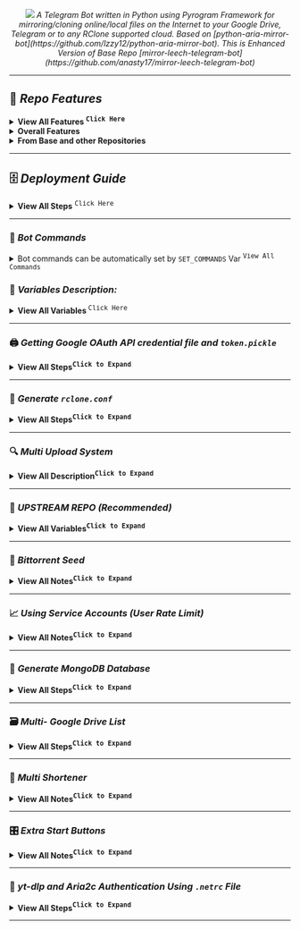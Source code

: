 <p align="center">
    <a>
            <img src="https://telegra.ph/file/fee99f091e6352fb81df0-f76172e5916d37d5c6.jpg">
    </a>
<i>A Telegram Bot written in Python using Pyrogram Framework for mirroring/cloning online/local files on the Internet to your Google Drive, Telegram or to any RClone supported cloud. Based on [python-aria-mirror-bot](https://github.com/lzzy12/python-aria-mirror-bot). This is Enhanced Version of Base Repo [mirror-leech-telegram-bot](https://github.com/anasty17/mirror-leech-telegram-bot)</i>

</p>

<div align=center>

----

</div>

## 📑 ***Repo Features***

<details>
  <summary><b>View All Features <sup><kbd>Click Here</kbd></sup></b></summary>
    <ol><li><details>
      <summary><b>qBittorrent</b></summary>

- Qbittorrent support
- Select files from Torrent before and while downloading
- Seed torrents to specific ratio and time
- Edit Global Options while bot running from bot settings

    </details></li>
    <li><details>
      <summary><b>Aria2c</b></summary>

    - Select files from Torrent before and while downloading
    - Seed torrents to specific ratio and time
    - Netrc support
    - Direct link authentication for specific link while using the bot (it will work even if only username or password)
    - Improve aria.sh
    - Fix all download listener functions and status
    - Edit Global Options while bot running from bot settings
        
    </details></li>
    <li><details>
      <summary><b>TG Upload/Download</b></summary>

    - Leech (File Upload to TG) support
    - Splitting File with Specific Size
    - Thumbnail for each user
    - Leech prefix, suffic, remname (remove specific words via Regex) for each user.
    - Set upload as document or as media for each user
    - 2GB+ file upload with premium account and lower size with bot
    - Upload all files to specific superGroup/channel.
    - Leech Split size and equal split size settings for each user
    - Ability to leech splitted file parts in media group. Setting for each user
    - Download using premium account if available
    - Download restricted messages (document or link) by tg private/public/super links
        
    </details></li>
    <li><details>
      <summary><b>DDL Upload</b></summary>

    - Upload Files/Folder in the Supported Sites
      - Gofile.io
      - Streamtape.com
    - Upload on multiple sites at a time
    - User api/key is need for the upload        
    </details></li>
    <li><details>
      <summary><b>Google Drive</b></summary>

    - Stop duplicates for all tasks
    - Download from Google Drive
    - Counting Google Drive files/folders
    - Search in multiple Drive folder/TeamDrive
    - Recursive Search (only with `root` or TeamDrive ID, folder ids will be listed with non-recursive method). Based on [Sreeraj](https://github.com/SVR666) searchX-bot.
    - Use `token.pickle` if file not found with Service Account, for all Gdrive functions
    - Random Service Account for each task

    </details></li>
    <li><details>
      <summary><b>Multiple Status</b></summary>

    - Clone Status
    - Extract Status
    - Archive Status
    - Seed Status
    - Status Pages for unlimited tasks
    - Ability to cancel upload/clone/archive/extract/split
    - Cancel all buttons for choosing specific tasks status to cancel
    - Fix flooding issues
    - Fix overall upload and download speed

    </details></li>
    <li><details>
      <summary><b>yt-dlp</b></summary>
        
    - Switch from youtube-dl to yt-dlp and fix all conflicts
    - Yt-dlp quality buttons
    - Ability to use specific yt-dlp option for each task
    - Custom default yt-dlp options for each user
    - Fix download progress
    - Embed original thumbnail and add it for leech
    - All supported audio formats

    </details></li>
    <li><details>
      <summary><b>Database (MongoDb)</b></summary>

    - Mongo Database support
    - Store bot settings
    - Store user settings including thumbnails and rclone config in database
    - Store private files
    - Store RSS data
    - Store incompleted task messages

    </details></li>
    <li><details>
      <summary><b>Torrent</b></summary>

    - Torrent search support
    - Search on torrents with Torrent Search API
    - Search on torrents with variable plugins using qBittorrent search engine
    - Cached Magnet support for real-derbid api

    </details></li>
    <li><details>
      <summary><b>Archives</b></summary>

    - Zip instead of tar ( Change Soon to zip, tar, rar, 7z )
    - Using 7-zip tool to extract all supported types
    - Extract rar, zip and 7z within folder or splits with or without password
    - Zip file/folder with or without password

    </details></li>
    <li><details>
      <summary><b>RSS Feed</b></summary>

    - Rss feed. Based on this repository [rss-chan](https://github.com/hyPnOtICDo0g/rss-chan)
    - Filters added
    - Edit any feed while running: pause, resume, edit command and edit filters
    - Rss for each user with tag
    - Sudo settings to control users feeds
    - All functions have been improved using buttons from one command.

    </details></li>
    <li><details>
      <summary><b>RClone</b></summary>

    - Download and Upload using rclone with and without random service accounts
    - Ability to choose config, remote and path from list with buttons
    - Ability to set rclone flags for each task or globally from config
    - Rclone.conf for each user
    - Clone server-side
    - Rclone serve for combine remote to use it as index from all remotes

    </details></li></ol>
</details>
    
<details>
    <summary><b>Overall Features</b></summary>

- Docker image support for linux `amd64, arm64/v8, arm/v7`
- Switch from sync to async
- Switch from python-telegram-bot to pyrogram
- Edit variables and overwrite the private files while bot running
- Update bot at startup and with restart command using `UPSTREAM_REPO`
- Improve Telegraph. Based on [Sreeraj](https://github.com/SVR666) loaderX-bot
- Mirror/Leech/Watch/Clone/Count/Del by reply
- Mirror/Leech/Clone multi links/files with one command
- Custom name for all links except torrents. For files you should add extension except yt-dlp links
- Extensions Filter for the files to be uploaded/cloned
- View Link button. Extra button to open index link in broswer instead of direct download for file
- Queueing System for all tasks
- Ability to zip/unzip multi links in same directory. Mostly helpful in unziping tg file parts
- Bulk download from telegram txt file or text message contains links seperated by new line
- Join splitted files that have splitted before by split linux pkg
- Almost all repository functions have been improved and many other details can't mention all of them
- Many bugs have been fixed
- Bot Limits for each user
- View In Brief on WZML_X Tg Channel

</details>
<details>
    <summary><b>From Base and other Repositories</b></summary>

- Mirror direct download links, Torrent, Mega.nz and Telegram files to Google Drive
- Copy files from someone's Drive to your Drive
- Download/Upload progress, Speeds and ETAs
- Mirror all youtube-dl supported links
- Docker support
- Uploading to Team Drive
- Index Link support
- Service Account support
- Delete files from Drive
- Multiple Trackers support
- Shell and Executor
- Add sudo users
- Extract password protected files
- Extract these filetypes
  > ZIP, RAR, TAR, 7z, ISO, WIM, CAB, GZIP, BZIP2, APM, ARJ, CHM, CPIO, CramFS, DEB, DMG, FAT, HFS, LZH, LZMA, LZMA2, MBR, MSI, MSLZ, NSIS, NTFS, RPM, SquashFS, UDF, VHD, XAR, Z, TAR.XZ
- Direct links Supported:
  > mediafire(folder), letsupload.io, hxfile.co, antfiles, fembed.com, fembed.net, femax20.com, layarkacaxxi.icu, fcdn.stream, sbplay.org, naniplay.com, naniplay.nanime.in, naniplay.nanime.biz, sbembed.com, streamtape.com, streamsb.net, feurl.com, upload.ee, pixeldrain.com, racaty.net, 1fichier.com, 1drv.ms (Only works for file not folder or business account), uptobox.com and solidfiles.com, streamvid.net, linkbox.to, shrdsk.me (sharedisk.io), akmfiles.com, wetransfer.com, mdisk.me (with ytdl), gofile.io(folder), filelion, terabox.com (you need to add cookies txt with name) [terabox.txt](https://github.com/ytdl-org/youtube-dl#how-do-i-pass-cookies-to-youtube-dl) and almost every anonfiles based sites

</details>

---

## 🗄 ***Deployment Guide***

<details>
  <summary><b>View All Steps</b> <sup><kbd>Click Here</kbd></sup></summary>
    <ol><li><details>
      <summary>Prerequisites</summary>

- Tutorial Video from A to Z:</li>
  - Thanks to [Wiszky](https://github.com/vishnoe115)</li>

<p><a href="https://youtu.be/IUmq1paCiHI"> <img src="https://img.shields.io/badge/See%20Video-black?style=for-the-badge&logo=YouTube" width="160"/></a></p>
  </details></li>
  <li><details>
    <summary>Installing requirements</summary>

- Clone this repo:

```
git clone https://github.com/weebzone/WZML-X mirrorbot/ && cd mirrorbot
```

- For Debian based distros

```
sudo apt install python3 python3-pip
```

Install Docker by following the [official Docker docs](https://docs.docker.com/engine/install/debian/)

- For Arch and it's derivatives:

```
sudo pacman -S docker python
```

- Install dependencies for running setup scripts:

```
pip3 install -r requirements-cli.txt
```
    
  </details></li>
  <li><details>
    <summary>Setting up config file</summary>

    
```
cp config_sample.env config.env
```

- Remove the first line saying:

```
_____REMOVE_THIS_LINE_____=True
```

Fill up rest of the fields. Meaning of each field is discussed below. **NOTE**: All values must be filled between quotes, even if it's `Int`, `Bool` or `List`.

  </details></li>
  <li><details>
    <summary>Build And Run the Docker Image</summary>

Make sure you still mount the app folder and installed the docker from official documentation.

- There are two methods to build and run the docker:
  1. Using official docker commands.
  2. Using docker-compose. (Recommended)

------

#### Build And Run The Docker Image Using Official Docker Commands

- Start Docker daemon (SKIP if already running, mostly you don't need to do this):

```
sudo dockerd
```

- Build Docker image:

```
sudo docker build . -t wzmlx
```

- Run the image:

```
sudo docker run -p 80:80 -p 8080:8080 wzmlx
```

- To stop the running image:

```
sudo docker ps
```

```
sudo docker stop id
```

----

#### Build And Run The Docker Image Using docker-compose

**NOTE**: If you want to use ports other than 80 and 8080 for torrent file selection and rclone serve respectively, change it in [docker-compose.yml](https://github.com/weebzone/WZML-X/blob/master/docker-compose.yml) also.

- Install docker-compose

```
sudo apt install docker-compose
```

- Build and run Docker image or to view current running image:

```
sudo docker-compose up
```

- After editing files with nano for example (nano start.sh):

```
sudo docker-compose up --build
```

- To stop the running image:

```
sudo docker-compose stop
```

- To run the image:

```
sudo docker-compose start
```

- To get latest log from already running image (after mounting the folder):

```
sudo docker-compose up
```

- Tutorial video from Tortoolkit repo for docker-compose and checking ports

<p><a href="https://youtu.be/c8_TU1sPK08"> <img src="https://img.shields.io/badge/See%20Video-black?style=for-the-badge&logo=YouTube" width="160"/></a></p>

------

#### Docker Notes

**IMPORTANT NOTES**:

1. Set `BASE_URL_PORT` and `RCLONE_SERVE_PORT` variables to any port you want to use. Default is `80` and `8080` respectively.
2. You should stop the running image before deleting the container and you should delete the container before the image.
3. To delete the container (this will not affect on the image):

```
sudo docker container prune
```

4. To delete the images:

```
sudo docker image prune -a
```

5. Check the number of processing units of your machine with `nproc` cmd and times it by 4, then edit `AsyncIOThreadsCount` in qBittorrent.conf.
    
  </details></li></ol>
</details>
    
------

### 🤖 ***Bot Commands***

<details>
  <summary>Bot commands can be automatically set by <code>SET_COMMANDS</code> Var <sup><kbd>View All Commands</kbd></sup></summary>

```
mirror - or /m Mirror
qbmirror - or /qm Mirror torrent using qBittorrent
leech - or /l Leech
qbleech - or /ql Leech torrent using qBittorrent
clone - Copy file/folder to Drive
count - Count file/folder from Drive
ytdl - or /y Mirror yt-dlp supported link
ytdlleech - or /yl Leech through yt-dlp supported link
usetting - User settings
bsetting - Bot settings
status - Get Mirror Status message
btsel - Select files from torrent
rss - Rss menu
list - Search files in Drive
search - Search for torrents with API
cancel - Cancel a task
cancelall - Cancel all tasks
del - Delete file/folder from Drive
log - Get the Bot Log
shell - Run commands in Shell
restart - Restart the Bot
stats - Bot Usage Stats
ping - Ping the Bot
help - All cmds with description
```

</details>


### 📝 ***Variables Description:***

<details>
    <summary><b>View All Variables </b><sup><kbd>Click Here</kbd></sup></summary>
    <ol><li><details>
        <summary><b>Required Fields</b></summary>

- `BOT_TOKEN`: The Telegram Bot Token that you got from [@BotFather](https://t.me/BotFather). `Str`
- `OWNER_ID`: The Telegram User ID (not username) of the Owner of the bot. `Int`
- `TELEGRAM_API`: This is to authenticate your Telegram account for downloading Telegram files. You can get this from <https://my.telegram.org>. `Int`
- `TELEGRAM_HASH`: This is to authenticate your Telegram account for downloading Telegram files. You can get this from <https://my.telegram.org>. `Str`

    </details></li>
    <li><details>
        <summary><b>Optional Fields</b></summary>

    - `USER_SESSION_STRING`: To download/upload from your telegram account and to send rss. To generate session string use this command `python3 generate_string_session.py` after mounting repo folder for sure. `Str`. **NOTE**: You can't use bot with private message. Use it with superGroup.
    - `DATABASE_URL`: Your Mongo Database URL (Connection string). Follow this [Generate Database](https://github.com/weebzone/WZML-X/tree/master#generate-database) to generate database. Data will be saved in Database: auth and sudo users, users settings including thumbnails for each user, rss data and incomplete tasks. **NOTE**: You can always edit all settings that saved in database from the official site -> (Browse collections). `Str`
    - `DOWNLOAD_DIR`: The path to the local folder where the downloads should be downloaded to. `Str`
    - `CMD_SUFFIX`: commands index number. This number will added at the end all commands. `Str`|`Int`
    - `AUTHORIZED_CHATS`: Fill user_id and chat_id of groups/users you want to authorize. Separate them by space. `Int`
    - `SUDO_USERS`: Fill user_id of users whom you want to give sudo permission. Separate them by space. `Int`
    - `BLACKLIST_USERS` : Fill user_id of users you wish to prohibit from using the bot. Separate them by space. `Int`
    - `STATUS_LIMIT`: Limit the no. of tasks shown in status message with buttons. Default is `10`. **NOTE**: Recommended limit is `4` tasks. `Int`
    - `DEFAULT_UPLOAD`: Whether `rc` to upload to `RCLONE_PATH` or `gd` to upload to `GDRIVE_ID` or `ddl` to upload to `DDL`. Default is `gd`. Read More [HERE](https://github.com/weebzone/WZML-X/tree/master#upload).`Str`
    - `STATUS_UPDATE_INTERVAL`: Time in seconds after which the progress/status message will be updated. Recommended `10` seconds at least. `Int`
    - `AUTO_DELETE_MESSAGE_DURATION`: Interval of time (in seconds), after which the bot deletes it's message and command message which is expected to be viewed instantly. **NOTE**: Set to `-1` to disable auto message deletion. `Int`
    - `INCOMPLETE_TASK_NOTIFIER`: Get incomplete task messages after restart. Require database and superGroup. Default is `False`. `Bool`
    - `SET_COMMANDS`: Automatically set the Bot Commands no need to set from `@botfather`. Default is `False`. `Bool`
    - `EXTENSION_FILTER`: File extensions that won't upload/clone. Separate them by space. No need to add `.` `Str`
    - `YT_DLP_OPTIONS`: Default yt-dlp options. Check all possible options [HERE](https://github.com/yt-dlp/yt-dlp/blob/master/yt_dlp/YoutubeDL.py#L184) or use this [script](https://t.me/mltb_official/177) to convert cli arguments to api options. Format: key:value|key:value|key:value. Add `^` before integer or float, some numbers must be numeric and some string. `str`
      - Example: "format:bv*+mergeall[vcodec=none]|nocheckcertificate:True"
    - `FSUB_IDS`: Fill chat_id(-100xxxxxx) of groups/channel you want to force subscribe. Separate them by space. Int
      - Note: Bot should be added in the filled chat_id as admin
    - `BOT_PM`: File/links send to the BOT PM. Default is `False`. `Bool`

    </details></li>
    <li><details>
        <summary><b>GDrive Tools</b></summary>

    - `GDRIVE_ID`: This is the Folder/TeamDrive ID of the Google Drive OR `root` to which you want to upload all the mirrors using google-api-python-client. `Str`
    - `USER_TD_MODE`: Enable the User-TD feature i.e user can upload file into their own drive. Default is `False`. `Bool`
    - `USER_TD_SA`: Show your SA account in the usetting so that user can add that in its own TD to enable uploading Using SA. SA will be an email/group_email like `wzml-x@googlegroups.com`
    - `INDEX_URL`: Refer to <https://gitlab.com/ParveenBhadooOfficial/Google-Drive-Index>. `Str`
    - `USE_SERVICE_ACCOUNTS`: Whether to use Service Accounts or not, with google-api-python-client. For this to work see [Using Service Accounts](https://github.com/weebzone/WZML-X#generate-service-accounts-what-is-service-account) section below. Default is `False`. `Bool`
    - `IS_TEAM_DRIVE`: Set `True` if uploading to TeamDrive using google-api-python-client. Default is `False`. `Bool`
    - `STOP_DUPLICATE`: Bot will check file/folder name in Drive incase uploading to `GDRIVE_ID`. If it's present in Drive then downloading or cloning will be stopped. (**NOTE**: Item will be checked using name and not hash, so this feature is not perfect yet). Default is `False`. `Bool`
    - `DISABLE_DRIVE_LINK`: Disable drive link button. Default is `False`. `Bool`
    - `GD_INFO`: Description of file/folder uploaded to Google Drive.

    </details></li>
    <li><details>
        <summary><b>API's/Cookies</b></summary>

    - `REAL_DEBRID_API`: Api of `real-debrid.com`. Support the Premium `Bypass Download limit` and support the `Cached Magnets`.
    - `DEBRID_LINK_API` : Api of `debrid-link.com`. Support the Premium `Bypass Download limit`.
    - `FILELION_API`: Api of `filelions.com` to download the link from the filelion site
    - `GDTOT_CRYPT`: Use Gdtot crpyt to bypass the GDTOT links.
    - `JIODRIVE_TOKEN`: Use Jiodrive Token to bypass the jiodrive links.
    </details></li>

    <li><details>
        <summary><b>RClone</b></summary>

    - `RCLONE_PATH`: Default rclone path to which you want to upload all the files/folders using rclone. `Str`
    - `RCLONE_FLAGS`: key:value|key|key|key:value . Check here all [RcloneFlags](https://rclone.org/flags/). `Str`
    - `RCLONE_SERVE_URL`: Valid URL where the bot is deployed to use rclone serve. Format of URL should be `http://myip`, where `myip` is the IP/Domain(public) of your bot or if you have chosen port other than `80` so write it in this format `http://myip:port` (`http` and not `https`). `Str`
    - `RCLONE_SERVE_PORT`: Which is the **RCLONE_SERVE_URL** Port. Default is `8080`. `Int`
    - `RCLONE_SERVE_USER`: Username for rclone serve authentication. `Str`
    - `RCLONE_SERVE_PASS`: Password for rclone serve authentication. `Str`

    </details></li>
    <li><details>
        <summary><b>Update</b></summary>

    - `UPSTREAM_REPO`: Your github repository link, if your repo is private add `https://username:{githubtoken}@github.com/{username}/{reponame}` format. Get token from [Github settings](https://github.com/settings/tokens). So you can update your bot from filled repository on each restart. `Str`.
       - **NOTE**: Any change in docker or requirements you need to deploy/build again with updated repo to take effect. DON'T delete .gitignore file. For more information read [THIS](https://github.com/weebzone/WZML-X/tree/master#upstream-repo-recommended).
    - `UPSTREAM_BRANCH`: Upstream branch for update. Default is `master`. `Str`

    </details></li>
    <li><details>
        <summary><b>Telegram Leech & Mirror</b></summary>

    - `LEECH_SPLIT_SIZE`: Size of split in bytes. Default is `2GB`. Default is `4GB` if your account is premium. `Int`
    - `AS_DOCUMENT`: Default type of Telegram file upload. Default is `False` mean as media. `Bool`
    - `EQUAL_SPLITS`: Split files larger than **LEECH_SPLIT_SIZE** into equal parts size (Not working with zip cmd). Default is `False`. `Bool`
    - `MEDIA_GROUP`: View Uploaded splitted file parts in media group. Default is `False`. `Bool`.
    - `LEECH_FILENAME_PREFIX`: Add custom prefix to leeched file name. `Str`
    - `LEECH_FILENAME_SUFFIX`: Add custom suffix to leeched file name. `Str`
    - `LEECH_FILENAME_CAPTION`: Add custom caption to leeched file. `Str`
    - `LEECH_FILENAME_REMNAME`: Remove custom word from leeched file name. `Str`
    - `MIRROR_FILENAME_PREFIX`: Add custom prefix to mirrored file name. `Str`
    - `MIRROR_FILENAME_SUFFIX`: Add custom suffix to mirrored file name. `Str`
    - `MIRROR_FILENAME_REMNAME`: Remove custom word from mirrored file name. `Str`

    </details></li>
    <li><details>
        <summary><b>Log Channel/superGroup(Support topics)</b></summary>

    - `LEECH_LOG_ID`: Chat ID to where leeched files would be uploaded. `Int`. **NOTE**: Only available for superGroup/channel. Add `-100` before channel/superGroup id. In short don't add bot id or your id!. For topic support make this format `chat_id:topic_id`
    - `MIRROR_LOG_ID`: Chat ID to where Mirror files would be Send. `Int`. **NOTE**: Only available for superGroup/channel. Add `-100` before channel/superGroup id. In short don't add bot id or your id!. For topic support make this format `chat_id:topic_id`
    - `LINKS_LOG_ID`: Chat ID to where Link logs would be Send. `Int`. **NOTE**: Only available for superGroup/channel. Add `-100` before channel/superGroup id. In short don't add bot id or your id!.
      - **Note**: LEECH_LOG_ID & MIRROR_LOG_ID it's multiple, For multiple id Separate them by space. 
      - **Warning**: leech log is multiple only in case of channel. i.e it doesn't support multiple Topics (for now)
    </details></li>

    <li><details>
        <summary><b>qBittorrent/Aria2c</b></summary>

    - `TORRENT_TIMEOUT`: Timeout of dead torrents downloading with qBittorrent and Aria2c in seconds. `Int`
    - `BASE_URL`: Valid BASE URL where the bot is deployed to use torrent web files selection. Format of URL should be `http://myip`, where `myip` is the IP/Domain(public) of your bot or if you have chosen port other than `80` so write it in this format `http://myip:port` (`http` and not `https`). `Str`
    - `BASE_URL_PORT`: Which is the **BASE_URL** Port. Default is `80`. `Int`
    - `WEB_PINCODE`: Whether to ask for pincode before selecting files from torrent in web or not. Default is `False`. `Bool`.
      - **Qbittorrent NOTE**: If your facing ram issues then set limit for `MaxConnections`, decrease `AsyncIOThreadsCount`, set limit of `DiskWriteCacheSize` to `32` and decrease `MemoryWorkingSetLimit` from qbittorrent.conf or bsetting command.
        
    </details></li>
    <li><details>
        <summary><b>RSS</b></summary>

    - `RSS_DELAY`: Time in seconds for rss refresh interval. Recommended `900` second at least. Default is `900` in sec. `Int`
    - `RSS_CHAT_ID`: Chat ID where rss links will be sent. If you want message to be sent to the channel then add channel id. Add `-100` before channel id. `Int`
      - **RSS NOTES**: `RSS_CHAT_ID` is required, otherwise monitor will not work. You must use `USER_STRING_SESSION` --OR-- *CHANNEL*. If using channel then bot should be added in both channel and group(linked to channel) and `RSS_CHAT_ID` is the channel id, so messages sent by the bot to channel will be forwarded to group. Otherwise with `USER_STRING_SESSION` add group id for `RSS_CHAT_ID`. If `DATABASE_URL` not added you will miss the feeds while bot offline.

    </details></li>
    <li><details>
        <summary><b>Mega</b></summary>

    - `MEGA_EMAIL`: E-Mail used to sign-in on mega.nz for using premium account. `Str`
    - `MEGA_PASSWORD`: Password for mega.nz account. `Str`

    </details></li>
    <li><details>
        <summary><b>Queue System</b></summary>

    - `QUEUE_ALL`: Number of parallel tasks of downloads and uploads. For example if 20 task added and `QUEUE_ALL` is `8`, then the summation of uploading and downloading tasks are 8 and the rest in queue. `Int`. **NOTE**: if you want to fill `QUEUE_DOWNLOAD` or `QUEUE_UPLOAD`, then `QUEUE_ALL` value must be greater than or equal to the greatest one and less than or equal to summation of `QUEUE_UPLOAD` and `QUEUE_DOWNLOAD`.
    - `QUEUE_DOWNLOAD`: Number of all parallel downloading tasks. `Int`
    - `QUEUE_UPLOAD`: Number of all parallel uploading tasks. `Int`

    </details></li>
    <li><details>
        <summary><b>Limits</b></summary>

    - `DAILY_TASK_LIMIT`: Maximum task a user can do in one day. use the `Int`
    - `DAILY_MIRROR_LIMIT`: Total size upto which user can Mirror in one day. the default unit is `GB`. `Int`
    - `DAILY_LEECH_LIMIT`: Total size upto which user can Leech in one day. the default unit is `GB`. `Int`
    - `USER_MAX_TASKS`: Limit the Maximum task for users of group at a time. `Int`
    - `BOT_MAX_TASKS`: Limit the Maximum task for bots of group at a time. `Int`
    - `TORRENT_LIMIT`: To limit the size of torrent download. the default unit is `GB`. `Int`
    - `DIRECT_LIMIT`: To limit the size of direct link download. the default unit is `GB`. `Int`
    - `GDRIVE_LIMIT`: To limit the size of Google Drive folder/file link for leech, Zip, Unzip. the default unit is `GB`. `Int`
    - `CLONE_LIMIT`: To limit the size of Google Drive folder/file which you can clone. the default unit is `GB`. `Int`
    - `YTDLP_LIMIT`: To limit the size of ytdlp download. the default unit is `GB`. `Int`
    - `PLAYLIST_LIMIT`: To limit Maximum Playlist Number. `Int`
    - `LEECH_LIMIT`: To limit the Torrent/Direct/ytdlp leech size. the default unit is `GB`. `Int`
    - `MEGA_LIMIT`: To limit the size of Mega download. the default unit is `GB`. `Int`
    - `STORAGE_THRESHOLD`: To leave specific storage free and any download will lead to leave free storage less than this value will be cancelled the default unit is `GB`. `Int`
    - `USER_TIME_INTERVAL`: Time Gap between two consecutive link/file mirror/leech operations. The default value is set to `0` seconds. unit is `sec`. `int` 
    </details></li>

    <li><details>
        <summary><b>Templates</b></summary>

    - `ANIME_TEMPLATE`: Set template for anime...
    - `IMDB_TEMPLATE`: Set your imdb template...
    - `MDL_TEMPLATE`: Set your MyDramaList template...
    </details></li>

    <li><details>
        <summary><b>Telegraph</b></summary>
        
    - `TITLE_NAME`: Title `name` for Telegraph pages (while using /list command)
    - `AUTHOR_NAME`: Author `name` for Telegraph pages
    - `AUTHOR_URL`: Author `URL` for Telegraph page
    - `COVER_IMAGE`: telegraph header image. use `graph.org` link of image
    </details></li>

    <li><details>
        <summary><b>Extra</b></summary>
        
    - `SAFE_MODE`: Include 
      - Remove filename from the auth group
      - Remove Leech file index link from auth group (leech index directly send to BOT_PM)
      - Remove Mirror link from auth group (Link directly send to BOT_PM)
        - **NOTE**: `BOT_PM` Should be `True` to get the Links in PM while `SAFE_MODE` is `True`
    - `DELETE_LINKS`: Delete links after used. Default is `False`. `Bool`
    - `CLEAN_LOG_MSG`: Clean log messages i.e remove the LEECH started msg from the leech log. Default is `False`. `Bool`
    - `SHOW_EXTRA_CMDS`: Add old cmds like zipleech... Default is `False`. `Bool`
    - `TIMEZONE`: Set timezone for the bot. Checkout the [list](https://gist.github.com/heyalexej/8bf688fd67d7199be4a1682b3eec7568) to get the proper timezone. Default is `Asia/Kolkata`.
    - `IMAGES`: Add multiple telgraph(graph.org) image links that are seperated by spaces.
    - `IMG_SEARCH`: Put Keyword to Download Images. Sperarte each name by , like `anime`, `iron man`, `god of war`
    - `IMG_PAGE`: Set the page value for downloading a image. Each page have approx 70 images. Deafult is `1`. `Int`
    - `BOT_THEME`: Change the theme of bot. For now theme availabe is `minimal`. 
      - You can make your own theme checkout this link https://t.ly/9rVXq

    - `EXCEP_CHATS`: `CHAT_ID` of a `SuperGroup` where you want to disable the logging feature for that specific group. Logging features will remain active in other authorized chats that have been filled. Add `-100` before superGroup id. In short don't add bot id or your id!.

    <li><details>
        <summary><b>M/L Buttons</b></summary>

    - `SHOW_MEDIAINFO`: Mediainfo button of file. Default is `False`. `Bool`
    - `SCREENSHOTS_MODE`: Enable or Diable generating Screenshots via -ss arg. Default is `False`. `Bool`
    - `SAVE_MSG`: Save Button in each file and link so that every user direcly save it without forwarding. Default is `False`. `Bool`
    - `SOURCE_LINK`: Source button of files and links. Default is `False`. `Bool`
    </details></li>

    <li><details>
        <summary><b>Token system</b></summary>
        
    - `TOKEN_TIMEOUT`: Token timeout for each group member in sec. Default is `21600`. `Int`
    -  `LOGIN_PASS`: Permanent pass for user to skip the token system
    </details></li>

    <li><details>
        <summary><b>Torrent Search</b></summary>

    - `SEARCH_API_LINK`: Search api app link. Get your api from deploying this [repository](https://github.com/Ryuk-me/Torrent-Api-py). `Str`
      - Supported Sites:
      >1337x, Piratebay, Nyaasi, Torlock, Torrent Galaxy, Zooqle, Kickass, Bitsearch, MagnetDL, Libgen, YTS, Limetorrent, TorrentFunk, Glodls, TorrentProject and YourBittorrent
    - `SEARCH_LIMIT`: Search limit for search api, limit for each site and not overall result limit. Default is zero (Default api limit for each site). `Int`
    - `SEARCH_PLUGINS`: List of qBittorrent search plugins (github raw links). I have added some plugins, you can remove/add plugins as you want. Main Source: [qBittorrent Search Plugins (Official/Unofficial)](https://github.com/qbittorrent/search-plugins/wiki/Unofficial-search-plugins). `List`

    </details></li></ol>
</details>

------

### 🖨 ***Getting Google OAuth API credential file and `token.pickle`***

<details>
    <summary><b>View All Steps<b><sup><kbd>Click to Expand</kbd></sup></summary>
    
**NOTES**

- Old authentication changed, now we can't use bot or replit to generate token.pickle. You need OS with a local browser. For example `Termux`.
- Windows users should install python3 and pip. You can find how to install and use them from google or from this [telegraph](https://telegra.ph/Create-Telegram-Mirror-Leech-Bot-by-Deploying-App-with-Heroku-Branch-using-Github-Workflow-12-06) from [Wiszky](https://github.com/vishnoe115) tutorial.
- You can ONLY open the generated link from `generate_drive_token.py` in local browser.

1. Visit the [Google Cloud Console](https://console.developers.google.com/apis/credentials)
2. Go to the OAuth Consent tab, fill it, and save.
3. Go to the Credentials tab and click Create Credentials -> OAuth Client ID
4. Choose Desktop and Create.
5. Publish your OAuth consent screen App to prevent **token.pickle** from expire
6. Use the download button to download your credentials.
7. Move that file to the root of mirrorbot, and rename it to **credentials.json**
8. Visit [Google API page](https://console.developers.google.com/apis/library)
9. Search for Google Drive Api and enable it
10. Finally, run the script to generate **token.pickle** file for Google Drive:

```
pip3 install google-api-python-client google-auth-httplib2 google-auth-oauthlib
python3 generate_drive_token.py
```
    
</details>
    
------

### 🧾 ***Generate `rclone.conf`***

<details>
    <summary><b>View All Steps<b><sup><kbd>Click to Expand</kbd></sup></summary>
    
1. Install rclone from [Official Site](https://rclone.org/install/)
2. Create new remote(s) using `rclone config` command.
3. Follow the Steps one by one to generate `rclone.conf`
4. Copy rclone.conf from .config/rclone/rclone.conf to repo folder

- Sample `rclone.conf' :
```
[Name]
- root_id : 
```

</details>
    
------

### 🔍 ***Multi Upload System***

<details>
    <summary><b>View All Description<b><sup><kbd>Click to Expand</kbd></sup></summary>
    
- `RCLONE_PATH` is like `GDRIVE_ID` a default path for mirror. In additional to those variables `DEFAULT_UPLOAD` to choose the default tool whether it's rclone or google-api-python-client.
- If `DEFAULT_UPLOAD` = 'rc' then you must fill `RCLONE_PATH` with path as default one or with `rcl` to select destination path on each new task.
- If `DEFAULT_UPLOAD` = 'gd' then you must fill `GDRIVE_ID` with folder/TD id.
- If `DEFAULT_UPLOAD` = 'ddl' then it will upload to User Specific Enabled DDL Servers, Without further complicating, just enable in usetting
- `rclone.conf` can be added before deploy like `token.pickle` to repo folder root or use bsetting to upload it as private file.
- If rclone.conf uploaded from usetting or added in `rclone/{user_id}.conf` then `RCLONE_PATH` must start with `mrcc:`.
- Whenever you want to write path manually to use user rclone.conf that added from usetting then you must add the `mrcc:` at the beginning.
- So in short, -up has 5 possible values which are: gd(Upload to GDRIVE_ID), rc(Upload to RCLONE_PATH), ddl(Upload to User's Enabled DDL Servers), rcl(Select Rclone Path) and rclone_path(remote:path(owner rclone.conf) or mrcc:remote:path(user rclone.conf))

</details>
    
------

### 📃 ***UPSTREAM REPO (Recommended)***

<details>
    <summary><b>View All Variables<b><sup><kbd>Click to Expand</kbd></sup></summary>
    
- `UPSTREAM_REPO` variable can be used for edit/add any file in repository.
- You can add private/public repository link to grab/overwrite all files from it.
- You can skip adding the privates files like token.pickle or accounts folder before deploying, simply fill `UPSTREAM_REPO` private one in case you want to grab all files including private files.
- If you added private files while deploying and you have added private `UPSTREAM_REPO` and your private files in this private repository, so your private files will be overwritten from this repository. Also if you are using database for private files, then all files from database will override the private files that added before deploying or from private `UPSTREAM_REPO`.
- If you filled `UPSTREAM_REPO` with the official repository link, then be carefull incase any change in requirements.txt your bot will not start after restart. In this case you need to deploy again with updated code to install the new requirements or simply by changing the `UPSTREAM_REPO` to you fork link with that old updates.
- In case you you filled `UPSTREAM_REPO` with your fork link be carefull also if you fetched the commits from the official repository.
- The changes in your `UPSTREAM_REPO` will take affect only after restart.

</details>
    
------

### 🌱 ***Bittorrent Seed***

<details>
    <summary><b>View All Notes<b><sup><kbd>Click to Expand</kbd></sup></summary>

- Using `-d` argument alone will lead to use global options for aria2c or qbittorrent.

#### Qbittorrent

- Global options: `GlobalMaxRatio` and `GlobalMaxSeedingMinutes` in qbittorrent.conf, `-1` means no limit, but you can cancel manually.
  - **NOTE**: Don't change `MaxRatioAction`.

#### Aria2c

- Global options: `--seed-ratio` (0 means no limit) and `--seed-time` (0 means no seed) in aria.sh.

</details>
        
------

### 📈 ***Using Service Accounts (User Rate Limit)***

<details>
    <summary><b>View All Notes<b><sup><kbd>Click to Expand</kbd></sup></summary>
    
>For Service Account to work, you must set `USE_SERVICE_ACCOUNTS` = "True" in config file or environment variables.
>**NOTE**: Using Service Accounts is only recommended while uploading to a Team Drive.

### 1. Generate Service Accounts. [What is Service Account?](https://cloud.google.com/iam/docs/service-accounts)

Let us create only the Service Accounts that we need.

**Warning**: Abuse of this feature is not the aim of this project and we do **NOT** recommend that you make a lot of projects, just one project and 100 SAs allow you plenty of use, its also possible that over abuse might get your projects banned by Google.

>**NOTE**: If you have created SAs in past from this script, you can also just re download the keys by running:

```
python3 gen_sa_accounts.py --download-keys $PROJECTID
```

>**NOTE:** 1 Service Account can upload/copy around 750 GB a day, 1 project can make 100 Service Accounts so you can upload 75 TB a day.

>**NOTE:** All people can copy `2TB/DAY` from each file creator (uploader account), so if you got error `userRateLimitExceeded` that doesn't mean your limit exceeded but file creator limit have been exceeded which is `2TB/DAY`.

#### Two methods to create service accounts

Choose one of these methods

##### 1. Create Service Accounts in existed Project (Recommended Method)

- List your projects ids

```
python3 gen_sa_accounts.py --list-projects
```

- Enable services automatically by this command

```
python3 gen_sa_accounts.py --enable-services $PROJECTID
```

- Create Sevice Accounts to current project

```
python3 gen_sa_accounts.py --create-sas $PROJECTID
```

- Download Sevice Accounts as accounts folder

```
python3 gen_sa_accounts.py --download-keys $PROJECTID
```

##### 2. Create Service Accounts in New Project

```
python3 gen_sa_accounts.py --quick-setup 1 --new-only
```

A folder named accounts will be created which will contain keys for the Service Accounts.

### 2. Add Service Accounts

#### Two methods to add service accounts

Choose one of these methods

##### 1. Add Them To Google Group then to Team Drive (Recommended)

- Mount accounts folder

```
cd accounts
```

- Grab emails form all accounts to emails.txt file that would be created in accounts folder
- `For Windows using PowerShell`

```
$emails = Get-ChildItem .\**.json |Get-Content -Raw |ConvertFrom-Json |Select -ExpandProperty client_email >>emails.txt
```

- `For Linux`

```
grep -oPh '"client_email": "\K[^"]+' *.json > emails.txt
```

- Unmount acounts folder

```
cd ..
```

Then add emails from emails.txt to Google Group, after that add this Google Group to your Shared Drive and promote it to manager and delete email.txt file from accounts folder

##### 2. Add Them To Team Drive Directly

- Run:

```
python3 add_to_team_drive.py -d SharedTeamDriveSrcID
```
    
</details>
    
------

### 📡 ***Generate MongoDB Database***

<details>
    <summary><b>View All Steps<b><sup><kbd>Click to Expand</kbd></sup></summary>
    
1. Go to `https://mongodb.com/` and sign-up.
2. Create Shared Cluster.
3. Press on `Database` under `Deployment` Header, your created cluster will be there.
5. Press on connect, choose `Allow Acces From Anywhere` and press on `Add IP Address` without editing the ip, then create user.
6. After creating user press on `Choose a connection`, then press on `Connect your application`. Choose `Driver` **python** and `version` **3.6 or later**.
7. Copy your `connection string` and replace `<password>` with the password of your user, then press close.

</details>
    
------

### 🗃 ***Multi- Google Drive List***

<details>
    <summary><b>View All Steps<b><sup><kbd>Click to Expand</kbd></sup></summary>
    
To use list from multi TD/folder. Run driveid.py in your terminal and follow it. It will generate **list_drives.txt** file or u can simply create `list_drives.txt` file in working directory and fill it, check below format:

```
DriveName folderID/tdID or `root` IndexLink(if available)
DriveName folderID/tdID or `root` IndexLink(if available)
```

Example:

```
TD1 root https://example.dev
TD2 0AO1JDB1t3i5jUk9PVA https://example.dev
```

</details>

-----

### 📢 ***Multi Shortener***

<details>
    <summary><b>View All Notes<b><sup><kbd>Click to Expand</kbd></sup></summary>

To use multiple shorteners to maintain CPM! it will use random shorteners to generate short links.
you can simply create `shorteners.txt` file in working directory and fill it, check below format:
```
shortener_domain shortener_api_key
```
Example:
```
urlshortx.com 91fc872f9882144c27eecdc22d16f7369766f297
ouo.io LYT0zBn1
```
- Supported URL Shorteners:
>exe.io, gplinks.in, shrinkme.io, urlshortx.com, shortzon.com, bit.ly, shorte.st, linkvertise.com, ouo.io, cutt.ly

</details>
        
-----
        
### 🎛 ***Extra Start Buttons***
        
<details>
    <summary><b>View All Notes<b><sup><kbd>Click to Expand</kbd></sup></summary>

- Four buttons are already added, Drive Link, Index Link and View Link, You can add up to four extra buttons if you don't know what are the below entries.
You can simply create `buttons.txt` file in working directory and fill it, check below format:
```
button_name button_url
```
Example:
```
Repo_❤️ https://github.com/WZML-X 
Updates https://t.me/WZML_X
```
- **Note**: If you want to add space in button name use `_` for add space

</details>
        
-----
        
### 🔐 ***yt-dlp and Aria2c Authentication Using `.netrc` File***

<details>
    <summary><b>View All Steps<b><sup><kbd>Click to Expand</kbd></sup></summary>
    
For using your premium accounts in yt-dlp or for protected Index Links, create .netrc file according to following format:

**Note**: Create .netrc and not netrc, this file will be hidden, so view hidden files to edit it after creation.

Format:

```
machine host login username password my_password
```

Example:

```
machine instagram login doc.adhikari password mypassword
```

**Instagram Note**: You must login even if you want to download public posts and after first try you must confirm that this was you logged in from different ip(you can confirm from phone app).

**Youtube Note**: For `youtube` authentication use [cookies.txt](https://github.com/ytdl-org/youtube-dl#how-do-i-pass-cookies-to-youtube-dl) file.

Using Aria2c you can also use built in feature from bot with or without username. Here example for index link without username.

```
machine example.workers.dev password index_password
```

Where host is the name of extractor (eg. instagram, Twitch). Multiple accounts of different hosts can be added each separated by a new line.

</details>
    
-----
